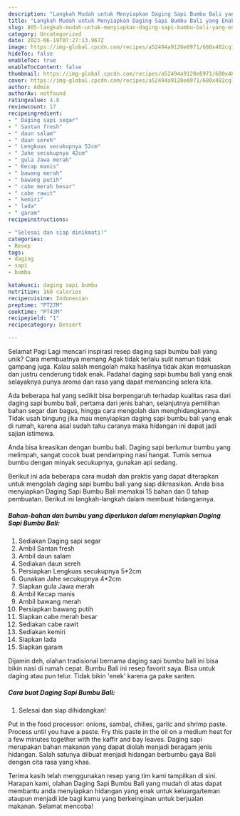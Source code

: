 ```yaml
---
description: "Langkah Mudah untuk Menyiapkan Daging Sapi Bumbu Bali yang Enak"
title: "Langkah Mudah untuk Menyiapkan Daging Sapi Bumbu Bali yang Enak"
slug: 805-langkah-mudah-untuk-menyiapkan-daging-sapi-bumbu-bali-yang-enak
category: Uncategorized
date: 2023-06-19T07:27:13.967Z
image: https://img-global.cpcdn.com/recipes/a52494a9120e6971/680x482cq70/daging-sapi-bumbu-bali-foto-resep-utama.jpg
hideToc: false
enableToc: true
enableTocContent: false
thumbnail: https://img-global.cpcdn.com/recipes/a52494a9120e6971/680x482cq70/daging-sapi-bumbu-bali-foto-resep-utama.jpg
cover: https://img-global.cpcdn.com/recipes/a52494a9120e6971/680x482cq70/daging-sapi-bumbu-bali-foto-resep-utama.jpg
author: Admin
authorAv: notfound
ratingvalue: 4.8
reviewcount: 17
recipeingredient:
- " Daging sapi segar"
- " Santan fresh"
- " daun salam"
- " daun sereh"
- " Lengkuas secukupnya 52cm"
- " Jahe secukupnya 42cm"
- " gula Jawa merah"
- " Kecap manis"
- " bawang merah"
- " bawang putih"
- " cabe merah besar"
- " cabe rawit"
- " kemiri"
- " lada"
- " garam"
recipeinstructions:

- "Selesai dan siap dinikmati!"
categories:
- Resep
tags:
- daging
- sapi
- bumbu

katakunci: daging sapi bumbu 
nutrition: 160 calories
recipecuisine: Indonesian
preptime: "PT27M"
cooktime: "PT43M"
recipeyield: "1"
recipecategory: Dessert

---
```



Selamat Pagi Lagi mencari inspirasi resep daging sapi bumbu bali yang unik? Cara membuatnya memang Agak tidak terlalu sulit namun tidak gampang juga. Kalau salah mengolah maka hasilnya tidak akan memuaskan dan justru cenderung tidak enak. Padahal daging sapi bumbu bali yang enak selayaknya punya aroma dan rasa yang dapat memancing selera kita.


Ada beberapa hal yang sedikit bisa berpengaruh terhadap kualitas rasa dari daging sapi bumbu bali, pertama dari jenis bahan, selanjutnya pemilihan bahan segar dan bagus, hingga cara mengolah dan menghidangkannya. Tidak usah bingung jika mau menyiapkan daging sapi bumbu bali yang enak di rumah, karena asal sudah tahu caranya maka hidangan ini dapat jadi sajian istimewa.

Anda bisa kreasikan dengan bumbu bali. Daging sapi berlumur bumbu yang melimpah, sangat cocok buat pendamping nasi hangat. Tumis semua bumbu dengan minyak secukupnya, gunakan api sedang.


Berikut ini ada beberapa cara mudah dan praktis yang dapat diterapkan untuk mengolah daging sapi bumbu bali yang siap dikreasikan. Anda bisa menyiapkan Daging Sapi Bumbu Bali memakai 15 bahan dan 0 tahap pembuatan. Berikut ini langkah-langkah dalam membuat hidangannya.

<!--inarticleads1-->

##### Bahan-bahan dan bumbu yang diperlukan dalam menyiapkan Daging Sapi Bumbu Bali:

1. Sediakan  Daging sapi segar
1. Ambil  Santan fresh
1. Ambil  daun salam
1. Sediakan  daun sereh
1. Persiapkan  Lengkuas secukupnya 5*2cm
1. Gunakan  Jahe secukupnya 4*2cm
1. Siapkan  gula Jawa merah
1. Ambil  Kecap manis
1. Ambil  bawang merah
1. Persiapkan  bawang putih
1. Siapkan  cabe merah besar
1. Sediakan  cabe rawit
1. Sediakan  kemiri
1. Siapkan  lada
1. Siapkan  garam


Dijamin deh, olahan tradisional bernama daging sapi bumbu bali ini bisa bikin nasi di rumah cepat. Bumbu Bali ini resep favorit saya. Bisa untuk daging atau pun telur. Tidak bikin &#39;enek&#39; karena ga pake santen. 

<!--inarticleads2-->

##### Cara buat Daging Sapi Bumbu Bali:


1. Selesai dan siap dihidangkan!

Put in the food processor: onions, sambal, chilies, garlic and shrimp paste. Process until you have a paste. Fry this paste in the oil on a medium heat for a few minutes together with the kaffir and bay leaves. Daging sapi merupakan bahan makanan yang dapat diolah menjadi beragam jenis hidangan. Salah satunya diibuat menjadi hidangan berbumbu gaya Bali dengan cita rasa yang khas. 

Terima kasih telah menggunakan resep yang tim kami tampilkan di sini. Harapan kami, olahan Daging Sapi Bumbu Bali yang mudah di atas dapat membantu anda menyiapkan hidangan yang enak untuk keluarga/teman ataupun menjadi ide bagi kamu yang berkeinginan untuk berjualan makanan. Selamat mencoba!
